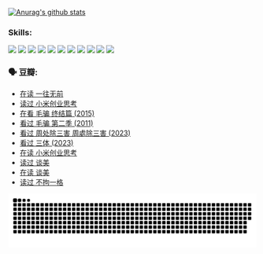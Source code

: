 
[![Anurag's github stats](https://github-readme-stats.vercel.app/api?username=w940853815)](https://github.com/anuraghazra/github-readme-stats)

### Skills:

<code><img height="32" src="https://cdn.jsdelivr.net/npm/simple-icons@v5/icons/python.svg"></code>
<code><img height="32" src="https://cdn.jsdelivr.net/npm/simple-icons@v5/icons/javascript.svg"></code>
<code><img height="32" src="https://cdn.jsdelivr.net/npm/simple-icons@v5/icons/django.svg"></code>
<code><img height="32" src="https://cdn.jsdelivr.net/npm/simple-icons@v5/icons/flask.svg"></code>
<code><img height="32" src="https://cdn.jsdelivr.net/npm/simple-icons@v5/icons/vuetify.svg"></code>
<code><img height="32" src="https://cdn.jsdelivr.net/npm/simple-icons@v5/icons/git.svg"></code>
<code><img height="32" src="https://cdn.jsdelivr.net/npm/simple-icons@v5/icons/docker.svg"></code>
<code><img height="32" src="https://cdn.jsdelivr.net/npm/simple-icons@v5/icons/postgresql.svg"></code>
<code><img height="32" src="https://cdn.jsdelivr.net/npm/simple-icons@v5/icons/elasticsearch.svg"></code>
<code><img height="32" src="https://cdn.jsdelivr.net/npm/simple-icons@v5/icons/macos.svg"></code>
<code><img height="32" src="https://cdn.jsdelivr.net/npm/simple-icons@v5/icons/linux.svg"></code>

### 🗣 豆瓣:

<!-- DOUBAN-ACTIVITIES:START -->
- [在读 一往无前](https://www.douban.com/people/136069238/status/4590507310/?_i=15185025)
- [读过 小米创业思考](https://www.douban.com/people/136069238/status/4590506983/?_i=15185025)
- [在看 毛骗 终结篇‎ (2015)](https://www.douban.com/people/136069238/status/4581971924/?_i=15185025)
- [看过 毛骗 第二季‎ (2011)](https://www.douban.com/people/136069238/status/4581971810/?_i=15185025)
- [看过 周处除三害 周處除三害‎ (2023)](https://www.douban.com/people/136069238/status/4575646701/?_i=15185025)
- [看过 三体‎ (2023)](https://www.douban.com/people/136069238/status/4574263039/?_i=15185025)
- [在读 小米创业思考](https://www.douban.com/people/136069238/status/4572047905/?_i=15185025)
- [读过 谈美](https://www.douban.com/people/136069238/status/4572047629/?_i=15185025)
- [在读 谈美](https://www.douban.com/people/136069238/status/4560861771/?_i=15185025)
- [读过 不拘一格](https://www.douban.com/people/136069238/status/4560861445/?_i=15185025)
<!-- DOUBAN-ACTIVITIES:END -->


![Snake animation](https://raw.githubusercontent.com/w940853815/w940853815/output/github-contribution-grid-snake.svg)

<!--
**w940853815/w940853815** is a ✨ _special_ ✨ repository because its `README.md` (this file) appears on your GitHub profile.

Here are some ideas to get you started:

- 🔭 I’m currently working on ...
- 🌱 I’m currently learning ...
- 👯 I’m looking to collaborate on ...
- 🤔 I’m looking for help with ...
- 💬 Ask me about ...
- 📫 How to reach me: ...
- 😄 Pronouns: ...
- ⚡ Fun fact: ...
-->
